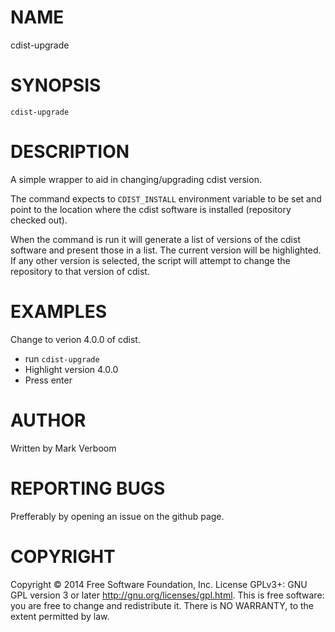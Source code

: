 # NAME

cdist-upgrade

# SYNOPSIS

`cdist-upgrade`

# DESCRIPTION

A simple wrapper to aid in changing/upgrading cdist version.

The command expects to `CDIST_INSTALL` environment variable to be set and point to
the location where the cdist software is installed (repository checked out).

When the command is run it will generate a list of versions of the cdist software
and present those in a list. The current version will be highlighted. If any other
version is selected, the script will attempt to change the repository to that version
of cdist.

# EXAMPLES

Change to verion 4.0.0 of cdist.

* run `cdist-upgrade`
* Highlight version 4.0.0
* Press enter

# AUTHOR

Written by Mark Verboom

# REPORTING BUGS

Prefferably by opening an issue on the github page.

# COPYRIGHT

Copyright  ©  2014  Free Software Foundation, Inc.  License GPLv3+: GNU
GPL version 3 or later <http://gnu.org/licenses/gpl.html>.
This is free software: you are free  to  change  and  redistribute  it.
There is NO WARRANTY, to the extent permitted by law.
